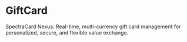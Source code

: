 # GiftCard
SpectraCard Nexus: Real-time, multi-currency gift card management for personalized, secure, and flexible value exchange.
